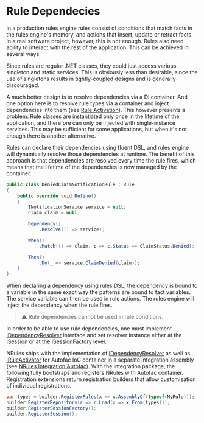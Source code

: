 # Rule Dependecies

In a production rules engine rules consist of conditions that match facts in the rules engine's memory, and actions that insert, update or retract facts.
In a real software project, however, this is not enough. Rules also need ability to interact with the rest of the application. This can be achieved in several ways. 

Since rules are regular .NET classes, they could just access various singleton and static services. This is obviously less than desirable, since the use of singletons results in tightly-coupled designs and is generally discouraged.

A much better design is to resolve dependencies via a DI container. And one option here is to resolve rule types via a container and inject dependencies into them (see [Rule Activation](fluent-rules-loading.md#rule-activation)).
This however presents a problem. Rule classes are instantiated only once in the lifetime of the application, and therefore can only be injected with single-instance services. This may be sufficient for some applications, but when it's not enough there is another alternative.

Rules can declare their dependencies using fluent DSL, and rules engine will dynamically resolve those dependencies at runtime.
The benefit of this approach is that dependencies are resolved every time the rule fires, which means that the lifetime of the dependencies is now managed by the container.

```c#
public class DeniedClaimNotificationRule : Rule
{
    public override void Define()
    {
        INotificationService service = null;
        Claim claim = null;

        Dependency()
            .Resolve(() => service);

        When()
            .Match(() => claim, c => c.Status == ClaimStatus.Denied);

        Then()
            .Do(_ => service.ClaimDenied(claim));
    }
}
```

When declaring a dependency using rules DSL, the dependency is bound to a variable in the same exact way the patterns are bound to fact variables.
The service variable can then be used in rule actions. The rules engine will inject the dependency when the rule fires.

> :warning: Rule dependencies cannot be used in rule conditions.

In order to be able to use rule dependencies, one must implement [IDependencyResolver](xref:NRules.Extensibility.IDependencyResolver) interface and set resolver instance either at the [ISession](xref:NRules.ISession) or at the [ISessionFactory](xref:NRules.ISessionFactory) level.

NRules ships with the implementation of [IDependencyResolver](xref:NRules.Extensibility.IDependencyResolver) as well as [IRuleActivator](xref:NRules.Fluent.IRuleActivator) for Autofac IoC container in a separate integration assembly (see [NRules.Integration.Autofac](xref:NRules.Integration.Autofac)).
With the integration package, the following fully bootstraps and registers NRules with Autofac container. Registration extensions return registration builders that allow customization of individual registrations.

```c#
var types = builder.RegisterRules(x => x.AssemblyOf(typeof(MyRule)));
builder.RegisterRepository(r => r.Load(x => x.From(types)));
builder.RegisterSessionFactory();
builder.RegisterSession();
```
